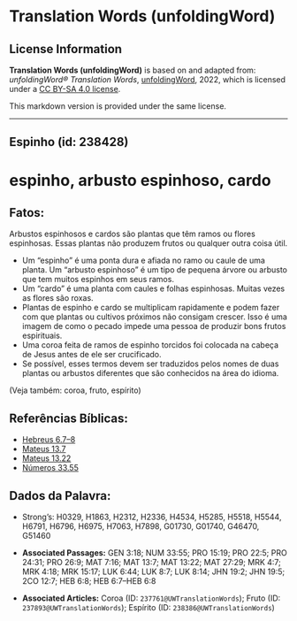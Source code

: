 # Translation Words (unfoldingWord)

## License Information

**Translation Words (unfoldingWord)** is based on and adapted from: _unfoldingWord® Translation Words_, [unfoldingWord](https://unfoldingword.org/utw), 2022, which is licensed under a [CC BY-SA 4.0 license](https://creativecommons.org/licenses/by-sa/4.0/legalcode.en).

This markdown version is provided under the same license.



--------------------------------

## Espinho (id: 238428)

espinho, arbusto espinhoso, cardo
=================================

Fatos:
------

Arbustos espinhosos e cardos são plantas que têm ramos ou flores espinhosas. Essas plantas não produzem frutos ou qualquer outra coisa útil.

* Um “espinho” é uma ponta dura e afiada no ramo ou caule de uma planta. Um “arbusto espinhoso” é um tipo de pequena árvore ou arbusto que tem muitos espinhos em seus ramos.
* Um “cardo” é uma planta com caules e folhas espinhosas. Muitas vezes as flores são roxas.
* Plantas de espinho e cardo se multiplicam rapidamente e podem fazer com que plantas ou cultivos próximos não consigam crescer. Isso é uma imagem de como o pecado impede uma pessoa de produzir bons frutos espirituais.
* Uma coroa feita de ramos de espinho torcidos foi colocada na cabeça de Jesus antes de ele ser crucificado.
* Se possível, esses termos devem ser traduzidos pelos nomes de duas plantas ou arbustos diferentes que são conhecidos na área do idioma.

(Veja também: coroa, fruto, espírito)

Referências Bíblicas:
---------------------

* [Hebreus 6\.7–8](https://ref.ly/Heb6:7-Heb6:8)
* [Mateus 13\.7](https://ref.ly/Matt13:7)
* [Mateus 13\.22](https://ref.ly/Matt13:22)
* [Números 33\.55](https://ref.ly/Num33:55)

Dados da Palavra:
-----------------

* Strong’s: H0329, H1863, H2312, H2336, H4534, H5285, H5518, H5544, H6791, H6796, H6975, H7063, H7898, G01730, G01740, G46470, G51460

* **Associated Passages:** GEN 3:18; NUM 33:55; PRO 15:19; PRO 22:5; PRO 24:31; PRO 26:9; MAT 7:16; MAT 13:7; MAT 13:22; MAT 27:29; MRK 4:7; MRK 4:18; MRK 15:17; LUK 6:44; LUK 8:7; LUK 8:14; JHN 19:2; JHN 19:5; 2CO 12:7; HEB 6:8; HEB 6:7–HEB 6:8
* **Associated Articles:** Coroa (ID: `237761@UWTranslationWords`); Fruto (ID: `237893@UWTranslationWords`); Espírito (ID: `238386@UWTranslationWords`)

